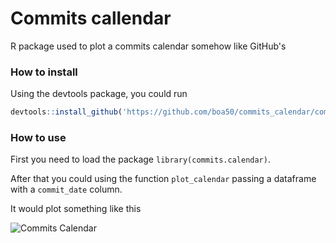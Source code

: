 # Commits callendar

R package used to plot a commits calendar somehow like GitHub's

### How to install
Using the devtools package, you could run
```R
devtools::install_github('https://github.com/boa50/commits_calendar/commits_calendar')
```

### How to use
First you need to load the package `library(commits.calendar)`.

After that you could using the function `plot_calendar` passing a dataframe with a `commit_date` column.

It would plot something like this

![Commits Calendar](https://github.com/boa50/commits_calendar/img/calendar.png "Commits Calendar")
